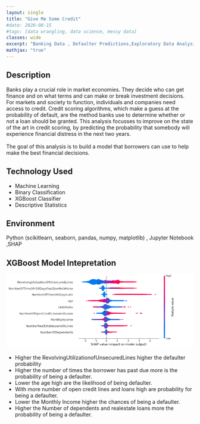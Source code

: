 ```yaml
---
layout: single
title: "Give Me Some Credit"
#date: 2020-08-15
#tags: [data wrangling, data science, messy data]
classes: wide
excerpt: "Banking Data , Defaulter Predictions,Exploratory Data Analysis,Predictive Analysis(Classification), Python"
mathjax: "true"
---
```


## Description
Banks play a crucial role in market economies. They decide who can get finance and on what terms and can make or break investment decisions. For markets and society to function, individuals and companies need access to credit. Credit scoring algorithms, which make a guess at the probability of default, are the method banks use to determine whether or not a loan should be granted. This analysis focusses to improve on the state of the art in credit scoring, by predicting the probability that somebody will experience financial distress in the next two years.
<br><br>
The goal of this analysis is to build a model that borrowers can use to help make the best financial decisions.

## Technology Used
- Machine Learning
- Binary Classification
- XGBoost Classifier
- Descriptive Statistics

## Environment
Python (scikitlearn, seaborn, pandas, numpy, matplotlib) , Jupyter Notebook ,SHAP

## XGBoost Model Intepretation

![model_interpretation](/images/give_me_some_Credit/Model_interpretation.png) 

-  Higher the RevolvingUtilizationofUnsecuredLines higher the defaulter probability <br>
-  Higher the number of times the borrower has past due more is the probability of being a defaulter.<br>
-  Lower the age high are the likelihood of being defaulter.<br>
-  With more number of open credit lines and loans high are probability for being a defaulter.<br>
-  Lower the Monthly Income higher the chances of being a defaulter.<br>
-  Higher the Number of dependents and realestate loans more the probability of being a defaulter.<br>
